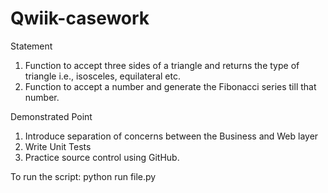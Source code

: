 # Qwiik-casework

Statement
1. Function to accept three sides of a triangle and returns the type of triangle i.e., isosceles, equilateral etc.
2. Function to accept a number and generate the Fibonacci series till that number.

Demonstrated Point
1. Introduce separation of concerns between the Business and Web layer
2. Write Unit Tests
3. Practice source control using GitHub.


To run the script:
python run file.py
